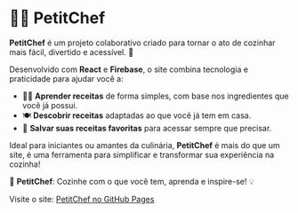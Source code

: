 # 🧑‍🍳 PetitChef

**PetitChef** é um projeto colaborativo criado para tornar o ato de cozinhar mais fácil, divertido e acessível. 🚀  

Desenvolvido com **React** e **Firebase**, o site combina tecnologia e praticidade para ajudar você a:  

- 👨‍🍳 **Aprender receitas** de forma simples, com base nos ingredientes que você já possui.
- 🍽️ **Descobrir receitas** adaptadas ao que você já tem em casa.  
- 🔖 **Salvar suas receitas favoritas** para acessar sempre que precisar.  

Ideal para iniciantes ou amantes da culinária, **PetitChef** é mais do que um site, é uma ferramenta para simplificar e transformar sua experiência na cozinha!  

🍝 **PetitChef**: Cozinhe com o que você tem, aprenda e inspire-se! 💡

Visite o site: [PetitChef no GitHub Pages](https://murillo-strina.github.io/Projeto-PetitChef/)
